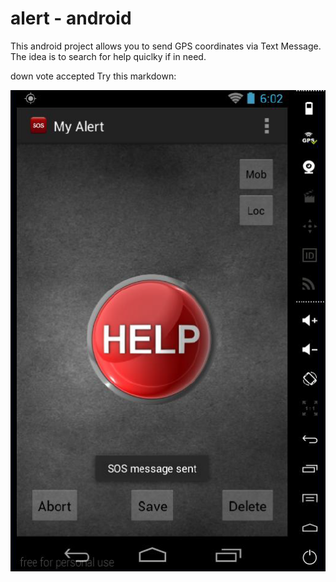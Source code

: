 # alert - android 

This android project allows you to send GPS coordinates via Text Message. The idea is to search for help quiclky if in need. 


down vote
accepted
Try this markdown:

![alt tag](https://github.com/spairo92/alert/blob/master/screenshot.png)
